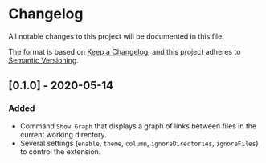 # Changelog

All notable changes to this project will be documented in this file.

The format is based on [Keep a Changelog](https://keepachangelog.com/en/1.0.0/),
and this project adheres to [Semantic Versioning](https://semver.org/spec/v2.0.0.html).

## [0.1.0] - 2020-05-14

### Added

- Command `Show Graph` that displays a graph of links between files in the current working directory.
- Several settings (`enable`, `theme`, `column`, `ignoreDirectories`, `ignoreFiles`) to control the extension.
